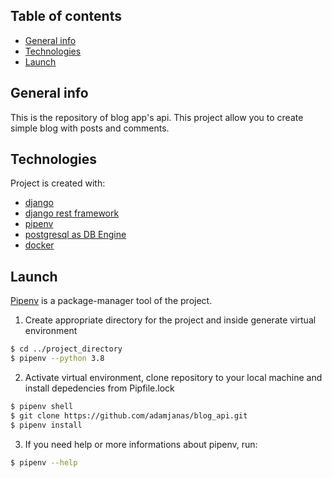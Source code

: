 ## Table of contents
* [General info](#general-info)
* [Technologies](#technologies)
* [Launch](#launch)

## General info
This is the repository of blog app's api. This project allow you to create simple blog with posts and comments.

## Technologies
Project is created with:
* [django](https://www.djangoproject.com)
* [django rest framework](https://www.django-rest-framework.org)
* [pipenv](https://github.com/pypa/pipenv)
* [postgresql as DB Engine](https://www.postgresql.org)
* [docker](https://www.docker.com)

## Launch
[Pipenv](https://github.com/pypa/pipenv) is a package-manager tool of the project.


1. Create appropriate directory for the project and inside generate virtual environment

```bash
$ cd ../project_directory
$ pipenv --python 3.8
```


2. Activate virtual environment, clone repository to your local machine and install depedencies from Pipfile.lock

```bash
$ pipenv shell
$ git clone https://github.com/adamjanas/blog_api.git
$ pipenv install
```


3. If you need help or more informations about pipenv, run:

```bash
$ pipenv --help
```